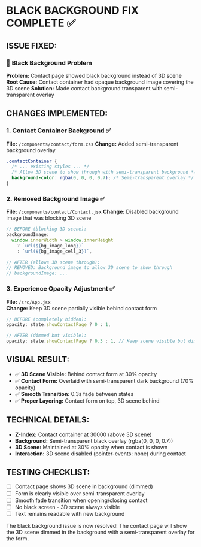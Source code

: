 # BLACK BACKGROUND FIX COMPLETE ✅

## ISSUE FIXED:

### 🎯 **Black Background Problem**

**Problem:** Contact page showed black background instead of 3D scene
**Root Cause:** Contact container had opaque background image covering the 3D scene
**Solution:** Made contact background transparent with semi-transparent overlay

## CHANGES IMPLEMENTED:

### 1. Contact Container Background ✅

**File:** `/components/contact/form.css`
**Change:** Added semi-transparent background overlay

```css
.contactContainer {
  /* ... existing styles ... */
  /* Allow 3D scene to show through with semi-transparent background */
  background-color: rgba(0, 0, 0, 0.7); /* Semi-transparent overlay */
}
```

### 2. Removed Background Image ✅

**File:** `/components/contact/Contact.jsx`
**Change:** Disabled background image that was blocking 3D scene

```javascript
// BEFORE (blocking 3D scene):
backgroundImage:
  window.innerWidth > window.innerHeight
    ? `url(${bg_image_long})`
    : `url(${bg_image_cell_3})`,

// AFTER (allows 3D scene through):
// REMOVED: Background image to allow 3D scene to show through
// backgroundImage: ...
```

### 3. Experience Opacity Adjustment ✅

**File:** `/src/App.jsx`  
**Change:** Keep 3D scene partially visible behind contact form

```javascript
// BEFORE (completely hidden):
opacity: state.showContactPage ? 0 : 1,

// AFTER (dimmed but visible):
opacity: state.showContactPage ? 0.3 : 1, // Keep scene visible but dimmed
```

## VISUAL RESULT:

- ✅ **3D Scene Visible:** Behind contact form at 30% opacity
- ✅ **Contact Form:** Overlaid with semi-transparent dark background (70% opacity)
- ✅ **Smooth Transition:** 0.3s fade between states
- ✅ **Proper Layering:** Contact form on top, 3D scene behind

## TECHNICAL DETAILS:

- **Z-Index:** Contact container at 30000 (above 3D scene)
- **Background:** Semi-transparent black overlay (rgba(0, 0, 0, 0.7))
- **3D Scene:** Maintained at 30% opacity when contact is shown
- **Interaction:** 3D scene disabled (pointer-events: none) during contact

## TESTING CHECKLIST:

- [ ] Contact page shows 3D scene in background (dimmed)
- [ ] Form is clearly visible over semi-transparent overlay
- [ ] Smooth fade transition when opening/closing contact
- [ ] No black screen - 3D scene always visible
- [ ] Text remains readable with new background

The black background issue is now resolved! The contact page will show the 3D scene dimmed in the background with a semi-transparent overlay for the form.
